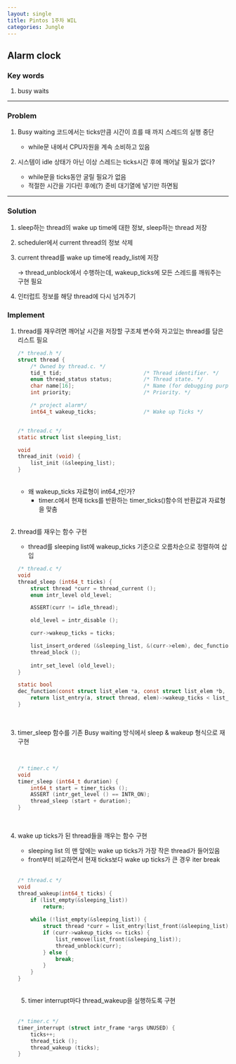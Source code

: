 ```yaml
---
layout: single
title: Pintos 1주차 WIL
categories: Jungle
---
```


## Alarm clock

### Key words
1. busy waits
<hr>

### Problem
1. Busy waiting 코드에서는 ticks만큼 시간이 흐를 때 까지 스레드의 실행 중단
	- while문 내에서 CPU자원을 계속 소비하고 있음

2. 시스템이 idle 상태가 아닌 이상 스레드는 ticks시간 후에 깨어날 필요가 없다?
	- while문을 ticks동안 굴릴 필요가 없음
    - 적절한 시간을 기다린 후에(?) 준비 대기열에 넣기만 하면됨


<hr>

### Solution
1. sleep하는 thread의 wake up time에 대한 정보, sleep하는 thread 저장

2. scheduler에서 current thread의 정보 삭제

3. current thread를 wake up time에 ready_list에 저장

    -> thread_unblock에서 수행하는데, wakeup_ticks에 모든 스레드를 깨워주는 구현 필요

4. 인터럽트 정보를 해당 thread에 다시 넘겨주기


### Implement

1. thread를 재우려면 깨어날 시간을 저장할 구조체 변수와 자고있는 thread를 담은 리스트 필요

    ```c
    /* thread.h */
    struct thread {
        /* Owned by thread.c. */
        tid_t tid;                          /* Thread identifier. */
        enum thread_status status;          /* Thread state. */
        char name[16];                      /* Name (for debugging purposes). */
        int priority;                       /* Priority. */

        /* project alarm*/
        int64_t wakeup_ticks;				/* Wake up Ticks */


    /* thread.c */
    static struct list sleeping_list;

    void
    thread_init (void) {
        list_init (&sleeping_list);
    }

    ```
    <br>

    - 왜 wakeup_ticks 자료형이 int64_t인가?
        - timer.c에서 현재 ticks를 반환하는 timer_ticks()함수의 반환값과 자료형을 맞춤

    <br>


2. thread를 재우는 함수 구현

    - thread를 sleeping list에 wakeup_ticks 기준으로 오름차순으로 정렬하여 삽입

    ```c
    /* thread.c */
    void
    thread_sleep (int64_t ticks) {
        struct thread *curr = thread_current ();
        enum intr_level old_level;

        ASSERT(curr != idle_thread);

        old_level = intr_disable ();

        curr->wakeup_ticks = ticks;

        list_insert_ordered (&sleeping_list, &(curr->elem), dec_function, NULL);
        thread_block ();
        
        intr_set_level (old_level);
    }

    static bool 
    dec_function(const struct list_elem *a, const struct list_elem *b, void *aux) {
        return list_entry(a, struct thread, elem)->wakeup_ticks < list_entry(b, struct thread, elem)->wakeup_ticks;
    }
    ```

    <br>

3. timer_sleep 함수를 기존 Busy waiting 방식에서 sleep & wakeup 형식으로 재구현

    <br>

    ```c
    /* timer.c */
    void
    timer_sleep (int64_t duration) {
        int64_t start = timer_ticks ();
        ASSERT (intr_get_level () == INTR_ON);
        thread_sleep (start + duration);
    }
    ```

    <br>

4. wake up ticks가 된 thread들을 깨우는 함수 구현
    
    * sleeping list 의 맨 앞에는 wake up ticks가 가장 작은 thread가 들어있음
    * front부터 비교하면서 현재 ticks보다 wake up ticks가 큰 경우 iter break

    <br>

    ```c
    /* thread.c */
    void
    thread_wakeup(int64_t ticks) {
        if (list_empty(&sleeping_list))
            return;
        
        while (!list_empty(&sleeping_list)) {
            struct thread *curr = list_entry(list_front(&sleeping_list), struct thread, elem);
            if (curr->wakeup_ticks <= ticks) {
                list_remove(list_front(&sleeping_list));
                thread_unblock(curr);
            } else {
                break;
            }
        }
    }
    ```

    <br>

    5. timer interrupt마다 thread_wakeup을 실행하도록 구현

    <br>


    ```c
    /* timer.c */
    timer_interrupt (struct intr_frame *args UNUSED) {
        ticks++;
        thread_tick ();
        thread_wakeup (ticks);
    }
    ```